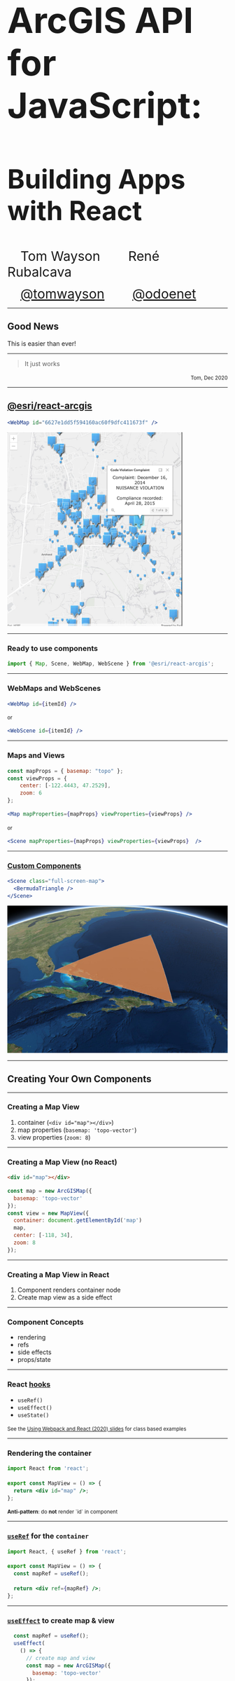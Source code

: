 <!-- .slide: data-background="../img/2021/dev-summit/bg-1.png" data-background-size="cover -->
<h1 style="text-align: left; font-size: 80px;">ArcGIS API for JavaScript:</h1>
<h2 style="text-align: left; font-size: 60px;">Building Apps with React</h2>
<p>
<span style="text-align: center; font-size: 30px; margin: 1em;">Tom Wayson</span>
<span style="text-align: right; font-size: 30px; margin: 1em;">René Rubalcava</span>
</p>
<p>
<span style="text-align: center; font-size: 30px; margin: 1em;"><a href="https://github.com/tomwayson">@tomwayson</a></span>
<span style="text-align: right; font-size: 30px; margin: 1em;"><a href="https://github.com/odoenet">@odoenet</a></span>
</p>

---

<!-- .slide: data-auto-animate data-background="../img/2021/dev-summit/bg-4.png" -->
## Good News

This is easier than ever!

---

<!-- .slide: data-auto-animate data-background="../img/2021/dev-summit/bg-4.png" -->

> It just works

<p style="text-align: right;"><small>Tom, Dec 2020</small></p>

---

<!-- .slide: data-auto-animate data-background="../img/2021/dev-summit/bg-3.png" -->
## [@esri/react-arcgis](https://github.com/Esri/react-arcgis)

```jsx
<WebMap id="6627e1dd5f594160ac60f9dfc411673f" />
```

<a href="https://github.com/Esri/react-arcgis"><img src="../common/images/react-arcgis-screenshot.png" width="400" /></a>

---

<!-- .slide: data-auto-animate data-background="../img/2021/dev-summit/bg-2.png" -->
### Ready to use components

```js
import { Map, Scene, WebMap, WebScene } from '@esri/react-arcgis';
```

---

<!-- .slide: data-auto-animate data-background="../img/2021/dev-summit/bg-2.png" -->
### WebMaps and WebScenes

```jsx
<WebMap id={itemId} />
```

<small>or</small>

```jsx
<WebScene id={itemId} />
```

---

<!-- .slide: data-auto-animate data-background="../img/2021/dev-summit/bg-2.png" -->
### Maps and Views

```js
const mapProps = { basemap: "topo" };
const viewProps = {
    center: [-122.4443, 47.2529],
    zoom: 6
};
```

```jsx
<Map mapProperties={mapProps} viewProperties={viewProps} />
```

<small>or</small>

```jsx
<Scene mapProperties={mapProps} viewProperties={viewProps}  />
```

---

<!-- .slide: data-auto-animate data-background="../img/2021/dev-summit/bg-2.png" -->
### [Custom Components](https://github.com/Esri/react-arcgis#creating-your-own-components)

```jsx
<Scene class="full-screen-map">
  <BermudaTriangle />
</Scene>
```

[![Custom component screenshot](../common/images/react-arcgis-custom-component-screenshot.jpg)](https://github.com/Esri/react-arcgis#creating-your-own-components)

---

<!-- .slide: data-auto-animate data-background="../img/2021/dev-summit/bg-3.png" -->

## Creating Your Own Components

---

<!-- .slide: data-auto-animate data-background="../img/2021/dev-summit/bg-2.png" -->

### Creating a Map View

1. container (`<div id="map"></div>`)
1. map properties (`basemap: 'topo-vector'`)
1. view properties (`zoom: 8`)

---

<!-- .slide: data-auto-animate data-background="../img/2021/dev-summit/bg-2.png" -->

### Creating a Map View (no React)

```html
<div id="map"></div>
```

```js
const map = new ArcGISMap({
  basemap: 'topo-vector'
});
const view = new MapView({
  container: document.getElementById('map')
  map,
  center: [-118, 34],
  zoom: 8
});
```

---

<!-- .slide: data-auto-animate data-background="../img/2021/dev-summit/bg-2.png" -->

### Creating a Map View in React

1. Component renders container node
1. Create map view as a side effect

---

<!-- .slide: data-auto-animate data-background="../img/2021/dev-summit/bg-4.png" -->

### Component Concepts

- rendering
- refs
- side effects
- props/state

---

<!-- .slide: data-auto-animate data-background="../img/2021/dev-summit/bg-4.png" -->
### React [hooks](https://reactjs.org/docs/hooks-intro.html)

* `useRef()`
* `useEffect()`
* `useState()`

<p><small>See the <a href="https://github.com/odoe/2020-arcgis-presentations/tree/master/ds/ArcGIS-API-for-JavaScript-Using-Webpack-and-React">Using Webpack and React (2020) slides</a> for class based examples</small></p>

---

<!-- .slide: data-auto-animate data-background="../img/2021/dev-summit/bg-2.png" -->
### Rendering the container

```jsx
import React from 'react';

export const MapView = () => {
  return <div id="map" />;
};
```

<p class="fragment"><small><strong>Anti-pattern</strong>: do <strong>not</strong> render `id` in component</small></p>

---

<!-- .slide: data-auto-animate data-background="../img/2021/dev-summit/bg-2.png" -->
### [`useRef`](https://reactjs.org/docs/hooks-reference.html#useref) for the `container`

```jsx
import React, { useRef } from 'react';

export const MapView = () => {
  const mapRef = useRef();

  return <div ref={mapRef} />;
};
```

---

<!-- .slide: data-auto-animate data-background="../img/2021/dev-summit/bg-2.png" -->
### [`useEffect`](https://reactjs.org/docs/hooks-reference.html#useeffect) to create map & view

```jsx
  const mapRef = useRef();
  useEffect(
    () => {
      // create map and view
      const map = new ArcGISMap({
        basemap: 'topo-vector'
      });
      const view = new MapView({
        container: mapRef.current,
        map: map,
        center: [-118, 34],
        zoom: 8
      });
    }
  , []); // only after initial render
```

---

<!-- .slide: data-auto-animate data-background="../img/2021/dev-summit/bg-2.png" -->
### `<MapView />` Component

```jsx
import React, { useRef, useEffect } from 'react';
import createMapView from './utils/map';

export const MapView = () => {
  const mapRef = useRef();
  useEffect(() => {
    // create map and view
    const view = createMapView(mapRef.current);
    // clean up
    return () => { view && view.destroy(); };
  }, []); // only after initial render
  return <div ref={mapRef} />;
}
```

---

<!-- .slide: data-auto-animate data-background="../img/2021/dev-summit/bg-3.png" -->
### 🎉 Success! 🎉

<p>✅ created a component that renders a <code>container</code>
<p>✅ created a map view after the initial render</p>
<p>✅ only destroy <code>MapView</code> when unmounting</p>
<p class="fragment">🤔 component that takes map or view properties?</p>

---

<!-- .slide: data-auto-animate data-background="../img/2021/dev-summit/bg-2.png" -->
### Map & view properties

```jsx
<MapView basemap="streets" zoom="13" />
```

---

<!-- .slide: data-auto-animate data-background="../img/2021/dev-summit/bg-2.png" -->
### Use React `props`

```jsx
export const MapView = ({ basemap, zoom }) => {
  const mapRef = useRef();
  useEffect(() => {
    // read map and view properties from props
    const mapProperties = { basemap };
    const viewProperties = { zoom };
    // create map and view
    const view = createMapView(mapRef.current, mapProperties, viewProperties);
    // clean up
    return () => { view && view.destroy(); };
  }, []); // only after initial render
  return <div ref={mapRef} />;
}
```

---

<!-- .slide: data-auto-animate data-background="../img/2021/dev-summit/bg-2.png" -->
### Update map & view properties

```jsx
<MapView basemap={{basemap}} zoom="13" />
<BasemapSelect value={{basemap}} onChange={{setBasemap}} />
```

---

<!-- .slide: data-auto-animate data-background="../img/2021/dev-summit/bg-2.png" -->
### `useState`

```jsx
const [basemap, setBasemap] = useState('topo-vector');
```

---

<!-- .slide: data-auto-animate data-background="../img/2021/dev-summit/bg-2.png" -->
### `useState`

```jsx
export const MapPage => () {
  const [basemap, setBasemap] = useState('topo-vector');
  return (
    <MapView basemap={{basemap}} zoom="13" />
    <BasemapSelect value={{basemap}} onChange={{setBasemap}} />
  );
}
```

---

<!-- .slide: data-auto-animate data-background="../img/2021/dev-summit/bg-2.png" -->
### Update view or map properties

Use another effect in `<MapView>`

```jsx
  useEffect(() => {
    // TODO: view is undefined
    view.map.basemap = basemap;
  }, [basemap]); // called whenever basemap prop changes
```

---

<!-- .slide: data-auto-animate data-background="../img/2021/dev-summit/bg-2.png" -->
### Hold onto view in state

```jsx
// in MapView component
const [view, setView] = useState(null);
// later in useEffect()
setView(createMapView(mapRef.current, mapProperties, viewProperties));
```

---

<!-- .slide: data-auto-animate data-background="../img/2021/dev-summit/bg-2.png" -->
### Only update if view has been created

```jsx
  useEffect(() => {
    if (!view) {
      // this was called before setView()
      return;
    }
    view.map.basemap = basemap;
  }, [view, basemap]);
```

---

<!-- .slide: data-auto-animate data-background="../img/2021/dev-summit/bg-3.png" -->
### 🎉 Success! 🎉

<p>✅ initialize map & view properties from <code>props</code></p>
<p>✅ update map or view when <code>props</code> change</p>
<p class="fragment">🤔 Relay map view changes to other components?</p>

---

<!-- .slide: data-auto-animate data-background="../img/2021/dev-summit/bg-2.png" -->
### Pass watch or event callbacks as props

```jsx
<MapView basemap={{basemap}} zoom="13" onClick={{logClick}} />
```

---

<!-- .slide: data-auto-animate data-background="../img/2021/dev-summit/bg-2.png" -->
### Wire up handlers

Use another effect in `<MapView>`

```jsx
  useEffect(() => {
    if (!view) {
      return;
    }
    const handle = view.on('click', onClick);
    return function removeHandle() {
      handle && handle.remove();
    };
  }, [view, onClick]);
```

<p><small>use clean-up functions to remove event & watch handlers</small></p>

---

<!-- .slide: data-auto-animate data-background="../img/2021/dev-summit/bg-2.png" -->
### Components

A bridge between your React app and the ArcGIS API

---

<!-- .slide: data-auto-animate data-background="../img/2021/dev-summit/bg-4.png" -->
## Modern React and the ArcGIS API

---

<!-- .slide: data-auto-animate data-background="../img/2021/dev-summit/bg-2.png" -->
### Manage global state in React

* You may not need Redux/MobX
* Context is powerful, and injectable

---

<!-- .slide: data-auto-animate data-background="../img/2021/dev-summit/bg-2.png" -->
### `useContext` hook

```jsx
import ThemeContext from '.ThemeContext';

const ThemedMap = () => {
  const theme = useContext(ThemeContext);
  const basemap = theme === 'dark'
    ? 'dark-gray'
    : 'gray';
  return (
    <Map basemap={basemap} />
  );
};
```

---

<!-- .slide: data-auto-animate data-background="../img/2021/dev-summit/bg-4.png" -->
## Modularize API usage

---

<!-- .slide: data-auto-animate data-background="../img/2021/dev-summit/bg-2.png" -->
* Do all the API work separate from your UI
* _Separate content from navigation_ - pattern in PWAs
* Mock/stub API in tests

```ts
// src/data/map.ts
export function initialize(element: Element) {
  view.container = element;
  view.when(() => {
    // magic
  });
}
```

---

<!-- .slide: data-auto-animate data-background="../img/2021/dev-summit/bg-2.png" -->
* Use in your context or component

```ts
const elRef = useRef(null);
useEffect(
  () => {
    const loadMap = async () => {
      const map = await import("../data/map");
      map.initialize(elRef.current);
    };
    loadMap();
  },
  []
);
```

---

<!-- .slide: data-auto-animate data-background="../img/2021/dev-summit/bg-2.png" -->
## Why lazy load the API?

* So webpack can create async bundles
* `bundle1.js` -> `bundle2.js` -> `bundle3.js`
* Only load the resources you need when you need them
* Leads to faster initial loads

---

<!-- .slide: data-auto-animate data-background="../img/2021/dev-summit/bg-4.png" -->
## Suspense

---

<!-- .slide: data-auto-animate data-background="../img/2021/dev-summit/bg-2.png" -->
## Hold your Suspense

* Lazy-load entire React components
* useful in modular apps

```tsx
import React, { lazy, Suspense } from "react";
// lazy load the components that use Maps
const WebMapView = lazy(() => import("../components/WebMapView"));
// later on
<Suspense  fallback={<div>Loading...</div>}>
  <WebMapView />
</Suspense>
```

---

<!-- .slide: data-auto-animate data-background="../img/2021/dev-summit/bg-2.png" -->
## Hold your Suspense

* Still not out of beta, so use at your own risk


---

<!-- .slide: data-auto-animate data-background="../img/2021/dev-summit/bg-3.png" -->
##  Demo: [React with ESM](https://github.com/odoe/jsapi-esm-react)

---

<!-- .slide: data-auto-animate data-background="../img/2021/dev-summit/bg-4.png" -->
## 🤔 An alternative to [@arcgis/core](https://npmjs.com/package/@arcgis/core)?

---

<!-- .slide: data-auto-animate data-background="../img/2021/dev-summit/bg-3.png" data-transition="fade" -->
### ArcGIS API is different

- powerful library with large footprint
- sophisticated use of dynamic loading & web workers
- can slow or in rare cases break your build <!-- .element class="fragment" -->

---

<!-- .slide: data-auto-animate data-background="../img/2021/dev-summit/bg-3.png" data-transition="fade" -->

### Try [esri-loader](https://github.com/Esri/esri-loader)

<div>
  <img src="../common/images/esri.png" class="transparent" height="120" />
  <img src="../common/images/Heart_corazon.svg" class="transparent" height="120" />
  <img src="../common/images/webpack-icon-square-big.png" class="transparent" height="120" />
  <img src="../common/images/rollup1.png" class="transparent" height="100" />
  <img src="../common/images/parcel-og.png" class="transparent" height="100" />
  <img src="../common/images/snowpack-logo-white.png" class="transparent" height="90" />
</div>

---

<!-- .slide: data-auto-animate data-background="../img/2021/dev-summit/bg-2.png" data-transition="fade" -->
### Installing [esri-loader](https://github.com/Esri/esri-loader#install)

<img class="transparent" src="../common/images/800px-Npm-logo.svg.png" style="width: 300px; margin: 110px 0;">
<h3><code>npm install --save esri-loader</code></h3>

---

<!-- .slide: data-auto-animate data-background="../img/2021/dev-summit/bg-2.png" data-transition="fade" -->
### Installing [esri-loader](https://github.com/Esri/esri-loader#install)

<img class="transparent" src="../common/images/yarn-logo.png">
<h3><code>yarn add esri-loader</code></h3>

---

<!-- .slide: data-auto-animate data-background="../img/2021/dev-summit/bg-2.png" data-transition="fade-in none" -->
### Using [`loadModules()`](https://github.com/Esri/esri-loader#usage)

```js
import { loadModules } from 'esri-loader';

loadModules([
  "esri/Map",
  "esri/views/MapView"
]).then(([Map, MapView]) => {
  // Code to create the map and view will go here
});
```

---

<!-- .slide: data-auto-animate data-background="../img/2021/dev-summit/bg-2.png" data-transition="none fade-out" -->
### How it works

```js
// calls require() once the ArcGIS script is loaded

require([
  "esri/Map",
  "esri/views/MapView"
], (Map, MapView) => {
  // Code to create the map and view will go here
});
```

---

<!-- .slide: data-auto-animate data-background="../img/2021/dev-summit/bg-2.png" data-transition="fade" -->
### [Lazy loads the ArcGIS API](https://github.com/Esri/esri-loader#lazy-loading-the-arcgis-api-for-javascript)

<pre class="language-js">
<code class="language-js">
 // injects a script tag the first time
const esriConfig = await loadModules(["esri/config"])
esriConfig.useIdentity = false;

// don't worry, this won't load the API again!
const [Map, MapView] = await loadModules(
  ["esri/Map", "esri/views/MapView"]
);</code></pre>

Defaults to latest CDN version <!-- .element class="fragment" -->

---

<!-- .slide: data-auto-animate data-background="../img/2021/dev-summit/bg-3.png" 
data-transition="none fade-out" -->

### [esri-loader options](https://github.com/Esri/esri-loader/#configuring-esri-loader)

- Use an earlier release, even 3.x!
- Use a local AMD build
- Lazy load CSS

---

<!-- .slide: data-auto-animate data-background="../img/2021/dev-summit/bg-3.png" 
data-transition="none fade-out" -->

### Keeps ArcGIS API out of your build

<ul class="fragment">
  <li>faster builds</li>
  <li>greater tool compatibility</li>
</ul>

---

<!-- .slide: data-auto-animate data-background="../img/2021/dev-summit/bg-4.png" -->
### [@esri/react-arcgis](https://github.com/Esri/react-arcgis#installation) uses esri-loader

```bash
npm i --save esri-loader @esri/react-arcgis
```

---

<!-- .slide: data-auto-animate data-background="../img/2021/dev-summit/bg-4.png" -->
### [esri-loader-hooks](https://www.npmjs.com/package/esri-loader-hooks)

```bash
npm i --save esri-loader esri-loader-hooks
```

---

<!-- .slide: data-auto-animate data-background="../img/2021/dev-summit/bg-2.png" -->
### [esri-loader-hooks](https://www.npmjs.com/package/esri-loader-hooks)

```js
import { 
  useMap, useScene, useWebMap, useWebScene, // create a map or scene
  useEvent, useEvents, useWatch, useWatches, // handle events or property changes
  useGraphic, useGraphics // add graphics to a map/scene
} from 'esri-loader-hooks';
```

---

<!-- .slide: data-auto-animate data-background="../img/2021/dev-summit/bg-2.png" -->
### [esri-loader-hooks](https://github.com/tomwayson/esri-loader-hooks#usewebmap)

```jsx
function WebMap() {
  const [ref] = useWebMap('6627e1dd5f594160ac60f9dfc411673f');
  return <div style={{ height: 400 }} ref={ref} />;
}
```

<a href="https://esri-loader-hooks.netlify.com/"><img src="../common/images/react-arcgis-screenshot.png" width="400" /></a>

---

<!-- .slide: data-auto-animate data-background="../img/2021/dev-summit/bg-3.png" -->
### Example: [esri-loader-hooks](https://esri-loader-hooks.netlify.com/)

<a href="https://esri-loader-hooks.netlify.com/"><img src="../common/images/esri-loader-hooks-screenshot.png" height="400"></a>

---

<!-- .slide: data-auto-animate data-background="../img/2021/dev-summit/bg-3.png" 
data-transition="none fade-out" -->

### When to use esri-loader?

- Rapid prototyping, hackathons
- Your (hipster) tools have trouble with `@arcgis/core`

---

<!-- .slide: data-auto-animate data-background="../img/2021/dev-summit/bg-4.png" -->
### Example: [esri-gatsby](https://github.com/tomwayson/esri-gatsby)

<div>
  <img src="../common/images/esri.png" class="transparent" height="120" />
  <img src="../common/images/gatsby-logo.png" class="transparent" height="120" />
</div>

ArcGIS API + [Gatsby](https://www.gatsbyjs.com)

---

<!-- .slide: data-auto-animate data-background="../img/2021/dev-summit/bg-3.png" -->
### Example: [esri-gatsby](https://tomwayson.github.io/esri-gatsby/)

<a href="https://tomwayson.github.io/esri-gatsby/"><img src="../common/images/esri-gatsby-screenshot.png" height="400"></a>

---

<!-- .slide: data-auto-animate data-background="../img/2021/dev-summit/bg-2.png" -->
### [Map Component](https://github.com/tomwayson/esri-gatsby/blob/fe793c9b1aadfebece9b397471e1e3e947317f02/src/components/Map.js)

```jsx
<Map latitude={34.0573} longitude={-117.1949} />
```

---

<!-- .slide: data-auto-animate data-background="../img/2021/dev-summit/bg-4.png" -->
## Conclusion

<div>
  <img src="../common/images/esri.png" class="transparent" height="120" />
  <img src="../common/images/Heart_corazon.svg" class="transparent" height="120" />
  <img src="../common/images/react-js-img.png" class="transparent" height="120" />
</div>

---

<!-- .slide: data-auto-animate data-background="../img/2021/dev-summit/bg-5.png" -->

![esri](../img/esri-science-logo-white.png "esri")

---

<!-- .slide: data-auto-animate data-background="../img/2021/dev-summit/2021-feedback.jpg" -->
